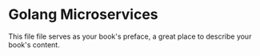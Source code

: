 # Golang Microservices

This file file serves as your book's preface, a great place to describe your book's content.

